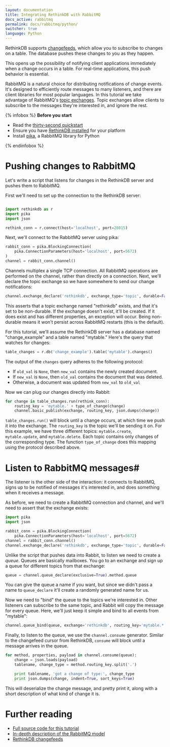 ```yaml
---
layout: documentation
title: Integrating RethinkDB with RabbitMQ
docs_active: rabbitmq
permalink: docs/rabbitmq/python/
switcher: true
language: Python
---
```


RethinkDB supports [changefeeds](/docs/changefeeds), which allow you
to subscribe to changes on a table. The database pushes these changes
to you as they happen.

This opens up the possibility of notifying client applications
immediately when a change occurs in a table. For real-time
applications, this push behavior is essential.

RabbitMQ is a natural choice for distributing notifications of change
events. It's designed to efficiently route messages to many listeners,
and there are client libraries for most popular languages. In this
tutorial we take advantage of RabbitMQ's
[topic exchanges](https://www.rabbitmq.com/tutorials/amqp-concepts.html#topic-exchange).
Topic exchanges allow clients to subscribe to the messages they're
interested in, and ignore the rest.

{% infobox %}
**Before you start**

* Read the [thirty-second quickstart](/docs/quickstart)
* Ensure you have [RethinkDB installed](/docs/install) for your platform
* Install [pika](http://pika.readthedocs.org), a RabbitMQ library for Python

{% endinfobox %}

# Pushing changes to RabbitMQ #

Let's write a script that listens for changes in the RethinkDB server
and pushes them to RabbitMQ.

First we'll need to set up the connection to the RethinkDB server:

```python

import rethinkdb as r
import pika
import json

rethink_conn = r.connect(host='localhost', port=28015)
```

Next, we'll connect to the RabbitMQ server using pika:

```python
rabbit_conn = pika.BlockingConnection(
    pika.ConnectionParameters(host='localhost', port=5672)
)
channel = rabbit_conn.channel()
```

Channels multiplex a single TCP connection. All RabbitMQ operations
are performed on the channel, rather than directly on a
connection. Next, we'll declare the topic exchange so we have
somewhere to send our change notifications:

```python
channel.exchange_declare('rethinkdb', exchange_type='topic', durable=False)
```

This asserts that a topic exchange named "rethinkdb" exists, and that
it's set to be non-durable. If the exchange doesn't exist, it'll be
created. If it does exist and has different properties, an exception
will occur. Being non-durable means it won't persist across RabbitMQ
restarts (this is the default).

For this tutorial, we'll assume the RethinkDB server has a database
named "change_example" and a table named "mytable." Here's the query
that watches for changes:

```python
table_changes = r.db('change_example').table('mytable').changes()
```

The output of the `changes` query adheres to the following protocol:

* If `old_val` is `None`, then `new_val` contains the newly created document.
* If `new_val` is `None`, then `old_val` contains the document that was deleted.
* Otherwise, a document was updated from `new_val` to `old_val`

Now we can plug our changes directly into Rabbit:

```python
for change in table_changes.run(rethink_conn):
    routing_key = 'mytable.' + type_of_change(change)
    channel.basic_publish(exchange, routing_key, json.dumps(change))
```

`table_changes.run()` will block until a change occurs, at which time
we push it into the exchange. The `routing_key` is the topic we'll be
sending it on. For this example, we have three different topics:
`mytable.create`, `mytable.update`, and `mytable.delete`. Each topic
contains only changes of the corresponding type. The function
`type_of_change` does this mapping using the protocol described above.

# Listen to RabbitMQ messages#

The listener is the other side of the interaction: it connects to
RabbitMQ, signs up to be notified of messages it's interested in, and
does something when it receives a message.

As before, we need to create a RabbitMQ connection and channel, and
we'll need to assert that the exchange exists:

```python
import pika
import json

rabbit_conn = pika.BlockingConnection(
    pika.ConnectionParameters(host='localhost', port=5672)
channel = rabbit_conn.channel()
channel.exchange_declare('rethinkdb', exchange_type='topic', durable=False)
```

Unlike the script that pushes data into Rabbit, to listen we need to
create a _queue_. Queues are basically mailboxes. You go to an
exchange and sign up a queue for different topics from that exchange:

```python
queue = channel.queue_declare(exclusive=True).method.queue
```

You can give the queue a name if you want, but since we didn't pass a
name to `queue_declare` it'll create a randomly generated name for us.

Now we need to "bind" the queue to the topics we're interested
in. Other listeners can subscribe to the same topic, and Rabbit will
copy the message for every queue. Here, we'll just keep it simple and
bind to all events from "mytable":

```python
channel.queue_bind(queue, exchange='rethinkdb', routing_key='mytable.*')
```

Finally, to listen to the queue, we use the `channel.consume`
generator. Similar to the changefeed cursor from RethinkDB, `consume`
will block until a message arrives in the queue.

```python
for method, properties, payload in channel.consume(queue):
    change = json.loads(payload)
    tablename, change_type = method.routing_key.split('.')

    print tablename, 'got a change of type:', change_type
    print json.dumps(change, indent=True, sort_keys=True)
```

This will deserialize the change message, and pretty print it, along
with a short description of what kind of change it is.

# Further reading #

* [Full source code for this tutorial](http://github.com/rethinkdb/example-rabbitmq/tree/master/python)
* [In-depth description of the RabbitMQ model](https://www.rabbitmq.com/tutorials/amqp-concepts.html)
* [RethinkDB changefeeds](/docs/changefeeds)
